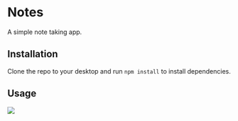 # Notes
A simple note taking app.

## Installation
Clone the repo to your desktop and run `npm install` to install dependencies.
  
## Usage
![](assets/screencast.gif)
